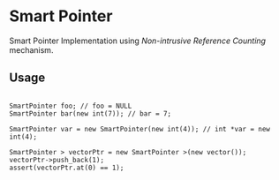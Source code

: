 # Smart Pointer

Smart Pointer Implementation using *Non-intrusive Reference Counting* mechanism.

## Usage

<pre lang="cpp">
<code>
SmartPointer<int> foo; // foo = NULL
SmartPointer<int> bar(new int(7)); // bar = 7;

SmartPointer<int> var = new SmartPointer<int>(new int(4)); // int *var = new int(4);

SmartPointer<std::vector<int> > vectorPtr = new SmartPointer<std::vector<int> >(new vector<int>());
vectorPtr->push_back(1);
assert(vectorPtr.at(0) == 1);
</code>
</pre>

